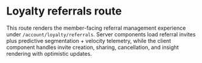# Loyalty referrals route

This route renders the member-facing referral management experience under
`/account/loyalty/referrals`. Server components load referral invites plus
predictive segmentation + velocity telemetry, while the client component handles
invite creation, sharing, cancellation, and insight rendering with optimistic
updates.

